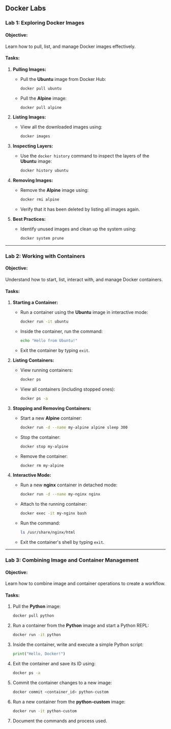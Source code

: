 ## Docker Labs

### **Lab 1: Exploring Docker Images**

#### **Objective:**
Learn how to pull, list, and manage Docker images effectively.

#### **Tasks:**

1. **Pulling Images:**
   - Pull the **Ubuntu** image from Docker Hub:
     ```bash
     docker pull ubuntu
     ```
   - Pull the **Alpine** image:
     ```bash
     docker pull alpine
     ```

2. **Listing Images:**
   - View all the downloaded images using:
     ```bash
     docker images
     ```

3. **Inspecting Layers:**
   - Use the `docker history` command to inspect the layers of the **Ubuntu** image:
     ```bash
     docker history ubuntu
     ```

4. **Removing Images:**
   - Remove the **Alpine** image using:
     ```bash
     docker rmi alpine
     ```
   - Verify that it has been deleted by listing all images again.

5. **Best Practices:**
   - Identify unused images and clean up the system using:
     ```bash
     docker system prune
     ```

---

### **Lab 2: Working with Containers**

#### **Objective:**
Understand how to start, list, interact with, and manage Docker containers.

#### **Tasks:**

1. **Starting a Container:**
   - Run a container using the **Ubuntu** image in interactive mode:
     ```bash
     docker run -it ubuntu
     ```
   - Inside the container, run the command:
     ```bash
     echo "Hello from Ubuntu!"
     ```
   - Exit the container by typing `exit`.

2. **Listing Containers:**
   - View running containers:
     ```bash
     docker ps
     ```
   - View all containers (including stopped ones):
     ```bash
     docker ps -a
     ```

3. **Stopping and Removing Containers:**
   - Start a new **Alpine** container:
     ```bash
     docker run -d --name my-alpine alpine sleep 300
     ```
   - Stop the container:
     ```bash
     docker stop my-alpine
     ```
   - Remove the container:
     ```bash
     docker rm my-alpine
     ```

4. **Interactive Mode:**
   - Run a new **nginx** container in detached mode:
     ```bash
     docker run -d --name my-nginx nginx
     ```
   - Attach to the running container:
     ```bash
     docker exec -it my-nginx bash
     ```
   - Run the command:
     ```bash
     ls /usr/share/nginx/html
     ```
   - Exit the container's shell by typing `exit`.

---

### **Lab 3: Combining Image and Container Management**

#### **Objective:**
Learn how to combine image and container operations to create a workflow.

#### **Tasks:**

1. Pull the **Python** image:
   ```bash
   docker pull python
   ```

2. Run a container from the **Python** image and start a Python REPL:
   ```bash
   docker run -it python
   ```

3. Inside the container, write and execute a simple Python script:
   ```python
   print("Hello, Docker!")
   ```

4. Exit the container and save its ID using:
   ```bash
   docker ps -a
   ```

5. Commit the container changes to a new image:
   ```bash
   docker commit <container_id> python-custom
   ```

6. Run a new container from the **python-custom** image:
   ```bash
   docker run -it python-custom
   ```

7. Document the commands and process used.


